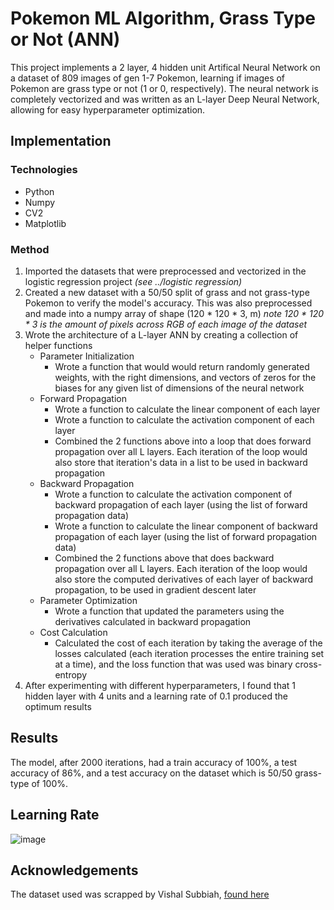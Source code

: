 # Pokemon ML Algorithm, Grass Type or Not (ANN)
This project implements a 2 layer, 4 hidden unit Artifical Neural Network on a dataset of 809 images of gen 1-7 Pokemon, learning if images of Pokemon are
grass type or not (1 or 0, respectively). The neural network is completely vectorized and was written as an L-layer Deep Neural Network, allowing for easy hyperparameter optimization.

## Implementation
### Technologies
- Python
- Numpy
- CV2
- Matplotlib

### Method
1. Imported the datasets that were preprocessed and vectorized in the logistic regression project *(see ../logistic regression)* 
2. Created a new dataset with a 50/50 split of grass and not grass-type Pokemon to verify the model's accuracy. This was also preprocessed and made into a numpy
array of shape (120 * 120 * 3, m) *note 120 * 120 * 3 is the amount of pixels across RGB of each image of the dataset*
3. Wrote the architecture of a L-layer ANN by creating a collection of helper functions
    - Parameter Initialization
      - Wrote a function that would would return randomly generated weights, with the right dimensions, and vectors of zeros for the biases for any given list of dimensions of the neural network
    - Forward Propagation
      - Wrote a function to calculate the linear component of each layer
      - Wrote a function to calculate the activation component of each layer
      - Combined the 2 functions above into a loop that does forward propagation over all L layers. Each iteration of the loop would also store that iteration's data in a list to be used in backward propagation
    - Backward Propagation
      - Wrote a function to calculate the activation component of backward propagation of each layer (using the list of forward propagation data)
      - Wrote a function to calculate the linear component of backward propagation of each layer (using the list of forward propagation data)
      - Combined the 2 functions above that does backward propagation over all L layers. Each iteration of the loop would also store the computed derivatives of each layer of backward propagation, to be used in gradient descent later
    - Parameter Optimization
      - Wrote a function that updated the parameters using the derivatives calculated in backward propagation
    - Cost Calculation
      - Calculated the cost of each iteration by taking the average of the losses calculated (each iteration processes the entire training set at a time), and the loss function that was used was binary cross-entropy
4. After experimenting with different hyperparameters, I found that 1 hidden layer with 4 units and a learning rate of 0.1 produced the optimum results
     
## Results
The model, after 2000 iterations, had a train accuracy of 100%, a test accuracy of 86%, and a test accuracy on the dataset which is 50/50 grass-type of 100%.


## Learning Rate
![image](https://user-images.githubusercontent.com/83722101/128434928-af4f5ce4-a843-40f6-9772-b5be30d5b4d4.png)


## Acknowledgements
The dataset used was scrapped by Vishal Subbiah, <a target="_blank" href="https://www.kaggle.com/vishalsubbiah/pokemon-images-and-types?select=images">found here</a>
